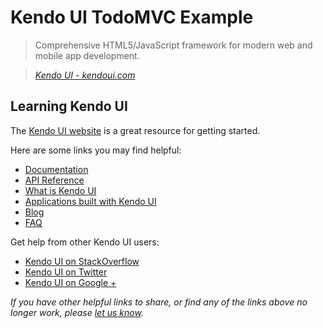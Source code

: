 # Kendo UI TodoMVC Example

> Comprehensive HTML5/JavaScript framework for modern web and mobile app development.

> _[Kendo UI - kendoui.com](http://kendoui.com)_


## Learning Kendo UI

The [Kendo UI website](http://kendoui.com) is a great resource for getting started.

Here are some links you may find helpful:

* [Documentation](http://docs.kendoui.com)
* [API Reference](http://docs.kendoui.com/api/dataviz/chart)
* [What is Kendo UI](http://docs.kendoui.com/getting-started/introduction)
* [Applications built with Kendo UI](http://demos.kendoui.com)
* [Blog](http://www.kendoui.com/blogs.aspx)
* [FAQ](http://www.kendoui.com/faq/faq.aspx)

Get help from other Kendo UI users:

* [Kendo UI on StackOverflow](http://stackoverflow.com/questions/tagged/kendo-ui)
* [Kendo UI on Twitter](http://twitter.com/kendoui)
* [Kendo UI on Google +](https://plus.google.com/117798269023828336983/posts)

_If you have other helpful links to share, or find any of the links above no longer work, please [let us know](https://github.com/tastejs/tobuymvc/issues)._

